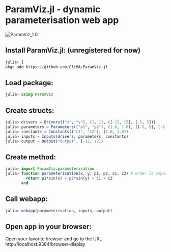 # ParamViz.jl - dynamic parameterisation web app 
![ParamViz_1 0](https://github.com/CliMA/ParamViz.jl/assets/22160257/895db9ad-b736-4219-98e1-81ca4665dfee)

## Install ParamViz.jl: (unregistered for now)
```jl
julia> ]
pkg> add https://github.com/CliMA/ParamViz.jl
```
## Load package:
```jl
julia> using ParamViz
```
## Create structs:
```jl
julia> drivers = Drivers(("x", "y"), (1, 1), ([-15, 15], [-5, 5]))
julia> parameters = Parameters(("p1", "p2"), (1.0, 1.0), ([-5, 5], [-5, 5]))
julia> constants = Constants(("c1", "c2"), (1.0, 1.0))
julia> inputs = Inputs(drivers, parameters, constants)
julia> output = Output("output", [-12, 12])
```
## Create method:
```jl
julia> import ParamViz.parameterisation 
julia> function parameterisation(x, y, p1, p2, c1, c2) # order is important
         return p1*sin(x) + p2*sin(y) + c1 + c2
       end
```
## Call webapp:
```jl
julia> webapp(parameterisation, inputs, output)
```
## Open app in your browser: 
Open your favorite browser and go to the URL http://localhost:9384/browser-display
